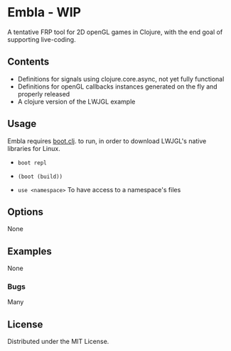 # Embla - WIP
A tentative FRP tool for 2D openGL games in Clojure, with the end goal of
supporting live-coding.

## Contents
* Definitions for signals using clojure.core.async, not yet fully
  functional
* Definitions for openGL callbacks instances generated on the fly and
  properly released
* A clojure version of the LWJGL example

## Usage

Embla requires [boot.clj](https://github.com/boot-clj/boot). to run, in order to download LWJGL's native libraries for Linux.

* `boot repl` 
* `(boot (build))`

* `use <namespace>` To have access to a namespace's files

## Options
None

## Examples
None

### Bugs
Many

## License

Distributed under the MIT License.
